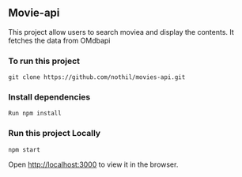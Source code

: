 ## Movie-api

This project allow users to search moviea and display the contents. It fetches the data from OMdbapi

### To run this project 

``git clone https://github.com/nothil/movies-api.git``

### Install dependencies 

```Run npm install```

### Run this project Locally

``npm start``

Open [http://localhost:3000](http://localhost:3000) to view it in the browser.





